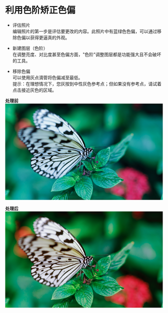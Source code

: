 # 利用色阶矫正色偏

+ 评估照片  
  编辑照片的第一步是评估要更改的内容。此照片中有蓝绿色色偏，可以通过移除色偏以获得更逼真的外观。

+ 新建图层（色阶）   
  在调整亮度、对比度甚至色偏方面，"色阶"调整图层都是功能强大且不会破坏的工具。

+ 移除色偏  
  可以使用灰点滴管将色偏减至最低。  
  提示：在理想情况下，您灰按到中性灰色参考点；但如果没有参考点，请试着点击接近灰色的区域。
  

**处理前**  
![](images/cb20fe79.png)


**处理后**  
![](images/b75ef1e3.png)
